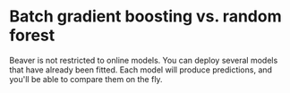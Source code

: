 # Batch gradient boosting vs. random forest

Beaver is not restricted to online models. You can deploy several models that have already been fitted. Each model will produce predictions, and you'll be able to compare them on the fly.

